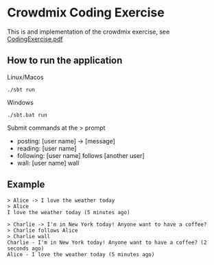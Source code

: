 Crowdmix Coding Exercise
=================

This is and implementation of the crowdmix exercise, see [CodingExercise.pdf](CodingExercise.pdf)

How to run the application
--------------------------

Linux/Macos

    ./sbt run

Windows

    ./sbt.bat run

Submit commands at the > prompt

* posting: [user name] -> [message]
* reading: [user name]
* following: [user name] follows [another user]
* wall: [user name] wall

Example
-------

    > Alice -> I love the weather today
    > Alice
    I love the weather today (5 minutes ago)

    > Charlie -> I'm in New York today! Anyone want to have a coffee?
    > Charlie follows Alice
    > Charlie wall
    Charlie - I'm in New York today! Anyone want to have a coffee? (2 seconds ago)
    Alice - I love the weather today (5 minutes ago)
